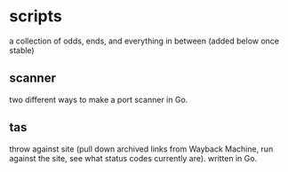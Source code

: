 # scripts
a collection of odds, ends, and everything in between (added below once stable)


## scanner
two different ways to make a port scanner in Go.

## tas
throw against site (pull down archived links from Wayback Machine, run against the site, see what status codes currently are). written in Go.